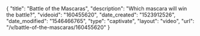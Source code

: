 {
    "title": "Battle of the Mascaras",
    "description": "Which mascara will win the battle?",
    "videoid": "160455620",
    "date_created": "1523912526",
    "date_modified": "1546466765",
    "type": "captivate",
    "layout": "video",
    "url": "\/v\/battle-of-the-mascaras\/160455620"
}